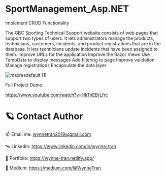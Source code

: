 # SportManagement_Asp.NET

Implement CRUD Functionality

The GBC Sporting Technical Support website consists of web pages that support two types of users.
It lets administrators manage the products, technicians, customers, incidents, and product registrations that are in the database.
It lets technicians update incidents that have been assigned to them.
Improve URLs for the application 
Improve the Razor Views
Use TempData to display messages
Add filtering to page
Improve validation
Manage registrations
Encapsulate the data layer

![maxresdefault (1)](https://user-images.githubusercontent.com/63073395/207469586-09a645e9-36c9-4b47-857d-5080af71bf3b.jpg)

Full Project Demo: 

https://www.youtube.com/watch?v=HkTnEBrLfrc

              
# 🪐 Contact Author

📫 Email me: wynnetran2018@gmail.com

🛰 LinkedIn: https://www.linkedin.com/in/wynne-tran

🌈 Portfolio: https://wynne-tran.netlify.app/

📝 Medium: https://medium.com/@WynneTran
